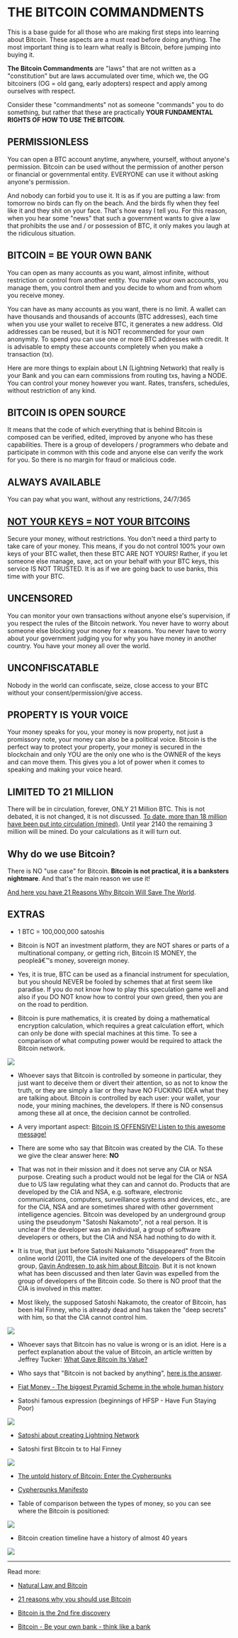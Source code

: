 # THE BITCOIN COMMANDMENTS

This is a base guide for all those who are making first steps into learning about Bitcoin. These aspects are a must read before doing anything. The most important thing is to learn what really is Bitcoin, before jumping into buying it.

**The Bitcoin Commandments** are "laws" that are not written as a "constitution" but are laws accumulated over time, which we, the OG bitcoiners (OG = old gang, early adopters) respect and apply among ourselves with respect.

Consider these "commandments" not as someone "commands" you to do something, but rather that these are practically **YOUR FUNDAMENTAL RIGHTS OF HOW TO USE THE BITCOIN.**

## PERMISSIONLESS

You can open a BTC account anytime, anywhere, yourself, without anyone's permission. Bitcoin can be used without the permission of another person or financial or governmental entity. EVERYONE can use it without asking anyone's permission.

And nobody can forbid you to use it. It is as if you are putting a law: from tomorrow no birds can fly on the beach. And the birds fly when they feel like it and they shit on your face. That's how easy I tell you. For this reason, when you hear some "news" that such a government wants to give a law that prohibits the use and / or possession of BTC, it only makes you laugh at the ridiculous situation.

## BITCOIN = BE YOUR OWN BANK

You can open as many accounts as you want, almost infinite, without restriction or control from another entity. You make your own accounts, you manage them, you control them and you decide to whom and from whom you receive money.

You can have as many accounts as you want, there is no limit. A wallet can have thousands and thousands of accounts (BTC addresses), each time when you use your wallet to receive BTC, it generates a new address. Old addresses can be reused, but it is NOT recommended for your own anonymity. To spend you can use one or more BTC addresses with credit. It is advisable to empty these accounts completely when you make a transaction (tx).

Here are more things to explain about LN (Lightning Network) that really is your Bank and you can earn commissions from routing txs, having a NODE. You can control your money however you want. Rates, transfers, schedules, without restriction of any kind.

## BITCOIN IS OPEN SOURCE

It means that the code of which everything that is behind Bitcoin is composed can be verified, edited, improved by anyone who has these capabilities. There is a group of developers / programmers who debate and participate in common with this code and anyone else can verify the work for you. So there is no margin for fraud or malicious code.

## ALWAYS AVAILABLE

You can pay what you want, without any restrictions, 24/7/365

## [NOT YOUR KEYS = NOT YOUR BITCOINS](https://youtu.be/IwP1DOHYLaE)

Secure your money, without restrictions. You don't need a third party to take care of your money. This means, if you do not control 100% your own keys of your BTC wallet, then these BTC ARE NOT YOURS! Rather, if you let someone else manage, save, act on your behalf with your BTC keys, this service IS NOT TRUSTED. It is as if we are going back to use banks, this time with your BTC.

## UNCENSORED

You can monitor your own transactions without anyone else's supervision, if you respect the rules of the Bitcoin network. You never have to worry about someone else blocking your money for x reasons. You never have to worry about your government judging you for why you have money in another country. You have your money all over the world.

## UNCONFISCATABLE

Nobody in the world can confiscate, seize, close access to your BTC without your consent/permission/give access.

## PROPERTY IS YOUR VOICE

Your money speaks for you, your money is now property, not just a promissory note, your money can also be a political voice. Bitcoin is the perfect way to protect your property, your money is secured in the blockchain and only YOU are the only one who is the OWNER of the keys and can move them. This gives you a lot of power when it comes to speaking and making your voice heard.

## LIMITED TO 21 MILLION

There will be in circulation, forever, ONLY 21 Million BTC. This is not debated, it is not changed, it is not discussed. [To date, more than 18 million have been put into circulation (mined)](https://www.blockchain.com/charts/total-bitcoins). Until year 2140 the remaining 3 million will be mined. Do your calculations as it will turn out.

## Why do we use Bitcoin?

There is NO "use case" for Bitcoin. **Bitcoin is not practical, it is a banksters nightmare**. And that's the main reason we use it!

[And here you have 21 Reasons Why Bitcoin Will Save The World](https://darthcoin.substack.com/p/21-reasons-why-bitcoin-will-save).

## EXTRAS

*   1 BTC = 100,000,000 satoshis
    
*   Bitcoin is NOT an investment platform, they are NOT shares or parts of a multinational company, or getting rich, Bitcoin IS MONEY, the peopleâ€™s money, sovereign money.
    
*   Yes, it is true, BTC can be used as a financial instrument for speculation, but you should NEVER be fooled by schemes that at first seem like paradise. If you do not know how to play this speculation game well and also if you DO NOT know how to control your own greed, then you are on the road to perdition.
    
*   Bitcoin is pure mathematics, it is created by doing a mathematical encryption calculation, which requires a great calculation effort, which can only be done with special machines at this time. To see a comparison of what computing power would be required to attack the Bitcoin network.

![](/assets/images/bitcoin-security-sun.jpg)

*   Whoever says that Bitcoin is controlled by someone in particular, they just want to deceive them or divert their attention, so as not to know the truth, or they are simply a liar or they have NO FUCKING IDEA what they are talking about. Bitcoin is controlled by each user: your wallet, your node, your mining machines, the developers. If there is NO consensus among these all at once, the decision cannot be controlled.
    
*   A very important aspect: [Bitcoin IS OFFENSIVE! Listen to this awesome message!](https://youtu.be/dHfomnOhvZc)
    
*   There are some who say that Bitcoin was created by the CIA. To these we give the clear answer here: **NO**
    
*   That was not in their mission and it does not serve any CIA or NSA purpose. Creating such a product would not be legal for the CIA or NSA due to US law regulating what they can and cannot do. Products that are developed by the CIA and NSA, e.g. software, electronic communications, computers, surveillance systems and devices, etc., are for the CIA, NSA and are sometimes shared with other government intelligence agencies. Bitcoin was developed by an underground group using the pseudonym "Satoshi Nakamoto", not a real person. It is unclear if the developer was an individual, a group of software developers or others, but the CIA and NSA had nothing to do with it.
    
*   It is true, that just before Satoshi Nakamoto "disappeared" from the online world (2011), the CIA invited one of the developers of the Bitcoin group, [Gavin Andresen, to ask him about Bitcoin](https://bitcointalk.org/?topic=6652.0). But it is not known what has been discussed and then later Gavin was expelled from the group of developers of the Bitcoin code. So there is NO proof that the CIA is involved in this matter.
    
*   Most likely, the supposed Satoshi Nakamoto, the creator of Bitcoin, has been Hal Finney, who is already dead and has taken the "deep secrets" with him, so that the CIA cannot control him.

![](/assets/images/hal-finney-quote.png)

*   Whoever says that Bitcoin has no value is wrong or is an idiot. Here is a perfect explanation about the value of Bitcoin, an article written by Jeffrey Tucker: [What Gave Bitcoin Its Value?](https://fee.org/articles/what-gave-bitcoin-its-value/)
    
*   Who says that "Bitcoin is not backed by anything", [here is the answer](https://nakamotoinstitute.org/mempool/bitcoin-is-not-backed-by-nothing/).
    
*   [Fiat Money - The biggest Pyramid Scheme in the whole human history](https://youtu.be/kF3DC1rmgfI)
    
*   Satoshi famous expression (beginnings of HFSP - Have Fun Staying Poor)

![](/assets/images/satoshi-hfsp.jpg)

*   [Satoshi about creating Lightning Network](https://lists.linuxfoundation.org/pipermail/bitcoin-dev/2013-April/002417.html)
    
*   Satoshi first Bitcoin tx to Hal Finney

![](/assets/images/satoshi-tx-to-hal.jpg)

*   [The untold history of Bitcoin: Enter the Cypherpunks](https://medium.com/swlh/the-untold-history-of-bitcoin-enter-the-cypherpunks-f764dee962a1)
    
*   [Cypherpunks Manifesto](https://www.activism.net/cypherpunk/manifesto.html)
    
*   Table of comparison between the types of money, so you can see where the Bitcoin is positioned:

![](/assets/images/traits-of-money.jpg)

*   Bitcoin creation timeline have a history of almost 40 years

![](/assets/images/bitcoin-prehistory.jpg)

* * *

Read more:

*   [Natural Law and Bitcoin](https://darthcoin.substack.com/p/natural-law-and-bitcoin)
    
*   [21 reasons why you should use Bitcoin](https://darthcoin.substack.com/p/21-reasons-why-bitcoin-will-save)
    
*   [Bitcoin is the 2nd fire discovery](https://darthcoin.substack.com/p/bitcoin-the-2nd-fire-discovery)
    
*   [Bitcoin - Be your own bank - think like a bank](https://darthcoin.substack.com/p/bitcoin-be-your-own-bank-think-like)
